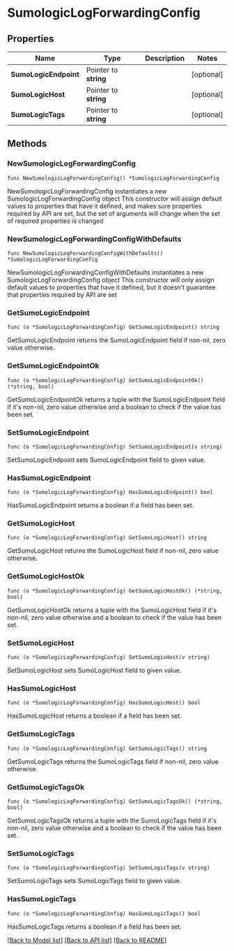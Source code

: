 # SumologicLogForwardingConfig

## Properties

Name | Type | Description | Notes
------------ | ------------- | ------------- | -------------
**SumoLogicEndpoint** | Pointer to **string** |  | [optional] 
**SumoLogicHost** | Pointer to **string** |  | [optional] 
**SumoLogicTags** | Pointer to **string** |  | [optional] 

## Methods

### NewSumologicLogForwardingConfig

`func NewSumologicLogForwardingConfig() *SumologicLogForwardingConfig`

NewSumologicLogForwardingConfig instantiates a new SumologicLogForwardingConfig object
This constructor will assign default values to properties that have it defined,
and makes sure properties required by API are set, but the set of arguments
will change when the set of required properties is changed

### NewSumologicLogForwardingConfigWithDefaults

`func NewSumologicLogForwardingConfigWithDefaults() *SumologicLogForwardingConfig`

NewSumologicLogForwardingConfigWithDefaults instantiates a new SumologicLogForwardingConfig object
This constructor will only assign default values to properties that have it defined,
but it doesn't guarantee that properties required by API are set

### GetSumoLogicEndpoint

`func (o *SumologicLogForwardingConfig) GetSumoLogicEndpoint() string`

GetSumoLogicEndpoint returns the SumoLogicEndpoint field if non-nil, zero value otherwise.

### GetSumoLogicEndpointOk

`func (o *SumologicLogForwardingConfig) GetSumoLogicEndpointOk() (*string, bool)`

GetSumoLogicEndpointOk returns a tuple with the SumoLogicEndpoint field if it's non-nil, zero value otherwise
and a boolean to check if the value has been set.

### SetSumoLogicEndpoint

`func (o *SumologicLogForwardingConfig) SetSumoLogicEndpoint(v string)`

SetSumoLogicEndpoint sets SumoLogicEndpoint field to given value.

### HasSumoLogicEndpoint

`func (o *SumologicLogForwardingConfig) HasSumoLogicEndpoint() bool`

HasSumoLogicEndpoint returns a boolean if a field has been set.

### GetSumoLogicHost

`func (o *SumologicLogForwardingConfig) GetSumoLogicHost() string`

GetSumoLogicHost returns the SumoLogicHost field if non-nil, zero value otherwise.

### GetSumoLogicHostOk

`func (o *SumologicLogForwardingConfig) GetSumoLogicHostOk() (*string, bool)`

GetSumoLogicHostOk returns a tuple with the SumoLogicHost field if it's non-nil, zero value otherwise
and a boolean to check if the value has been set.

### SetSumoLogicHost

`func (o *SumologicLogForwardingConfig) SetSumoLogicHost(v string)`

SetSumoLogicHost sets SumoLogicHost field to given value.

### HasSumoLogicHost

`func (o *SumologicLogForwardingConfig) HasSumoLogicHost() bool`

HasSumoLogicHost returns a boolean if a field has been set.

### GetSumoLogicTags

`func (o *SumologicLogForwardingConfig) GetSumoLogicTags() string`

GetSumoLogicTags returns the SumoLogicTags field if non-nil, zero value otherwise.

### GetSumoLogicTagsOk

`func (o *SumologicLogForwardingConfig) GetSumoLogicTagsOk() (*string, bool)`

GetSumoLogicTagsOk returns a tuple with the SumoLogicTags field if it's non-nil, zero value otherwise
and a boolean to check if the value has been set.

### SetSumoLogicTags

`func (o *SumologicLogForwardingConfig) SetSumoLogicTags(v string)`

SetSumoLogicTags sets SumoLogicTags field to given value.

### HasSumoLogicTags

`func (o *SumologicLogForwardingConfig) HasSumoLogicTags() bool`

HasSumoLogicTags returns a boolean if a field has been set.


[[Back to Model list]](../README.md#documentation-for-models) [[Back to API list]](../README.md#documentation-for-api-endpoints) [[Back to README]](../README.md)


